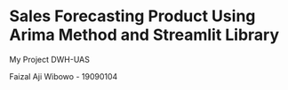 # Sales Forecasting Product Using Arima Method and Streamlit Library

My Project DWH-UAS

Faizal Aji Wibowo - 19090104
